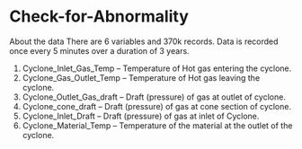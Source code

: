 # Check-for-Abnormality

About the data
There are 6 variables and 370k records. Data is recorded once every 5 minutes over a duration of 3 years.
1.	Cyclone_Inlet_Gas_Temp – Temperature of Hot gas entering the cyclone.
2.	Cyclone_Gas_Outlet_Temp – Temperature of Hot gas leaving the cyclone.
3.	Cyclone_Outlet_Gas_draft – Draft (pressure) of gas at outlet of cyclone.
4.	Cyclone_cone_draft – Draft (pressure) of gas at cone section of cyclone.
5.	Cyclone_Inlet_Draft – Draft (pressure) of gas at inlet of Cyclone.
6.	Cyclone_Material_Temp – Temperature of the material at the outlet of the cyclone.
